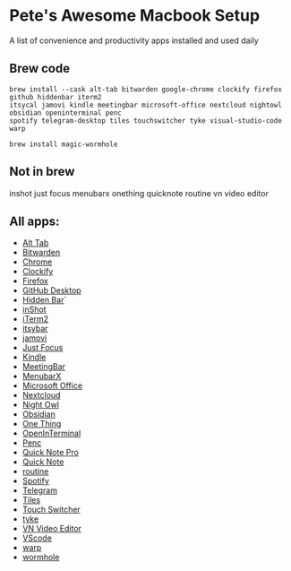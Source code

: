 # Pete's Awesome Macbook Setup

A list of convenience and productivity apps installed and used daily

## Brew code

```
brew install --cask alt-tab bitwarden google-chrome clockify firefox github hiddenbar iterm2 
itsycal jamovi kindle meetingbar microsoft-office nextcloud nightowl obsidian openinterminal penc 
spotify telegram-desktop tiles touchswitcher tyke visual-studio-code warp 

brew install magic-wormhole
```

## Not in brew

inshot
just focus
menubarx
onething
quicknote
routine
vn video editor

## All apps:

* [Alt Tab](https://github.com/lwouis/alt-tab-macos)
* [Bitwarden](https://apps.apple.com/us/app/bitwarden/id1352778147?mt=12)
* [Chrome](https://www.google.com/chrome/)
* [Clockify](https://clockify.me/mac-time-tracking)
* [Firefox](https://getfirefox.com)
* [GitHub Desktop](https://desktop.github.com/)
* [Hidden Bar](https://github.com/dwarvesf/hidden)`
* [inShot](https://apps.apple.com/ua/app/inshot-video-editor/id997362197)
* [iTerm2](https://iterm2.com/downloads.html)
* [itsybar](https://www.mowglii.com/itsycal/)
* [jamovi](https://www.jamovi.org/)
* [Just Focus](https://apps.apple.com/us/app/just-focus/id1142151959?mt=12)
* [Kindle](https://apps.apple.com/us/app/kindle/id405399194?mt=12)
* [MeetingBar](https://apps.apple.com/us/app/meetingbar/id1532419400?mt=12)
* [MenubarX](https://apps.apple.com/us/app/menubarx/id1575588022?mt=12)
* [Microsoft Office](https://www.microsoft.com/en-US/microsoft-365/mac/microsoft-365-for-mac)
* [Nextcloud](https://nextcloud.com/install/#install-clients)
* [Night Owl](https://nightowl.kramser.xyz/#)
* [Obsidian](https://obsidian.md/)
* [One Thing](https://apps.apple.com/us/app/one-thing/id1604176982?mt=12)
* [OpenInTerminal](https://github.com/Ji4n1ng/OpenInTerminal)
* [Penc](https://deniz.co/penc/)
* [Quick Note Pro](https://apps.apple.com/us/app/quick-note-one-click-notes/id1472935217?mt=12)
* [Quick Note](https://apps.apple.com/us/app/quick-note-one-click-notes/id1472935217?mt=12)
* [routine](https://www.routine.co/apps)
* [Spotify](https://spotify.com)
* [Telegram](https://desktop.telegram.org/)
* [Tiles](https://freemacsoft.net/tiles/)
* [Touch Switcher](https://hazeover.com/touchswitcher.html)
* [tyke](https://tyke.app/)
* [VN Video Editor](https://apps.apple.com/us/app/vn-video-editor/id1494451650?mt=12)
* [VScode](https://code.visualstudio.com/Download)
* [warp](https://www.warp.dev/)
* [wormhole](https://er.run/)

